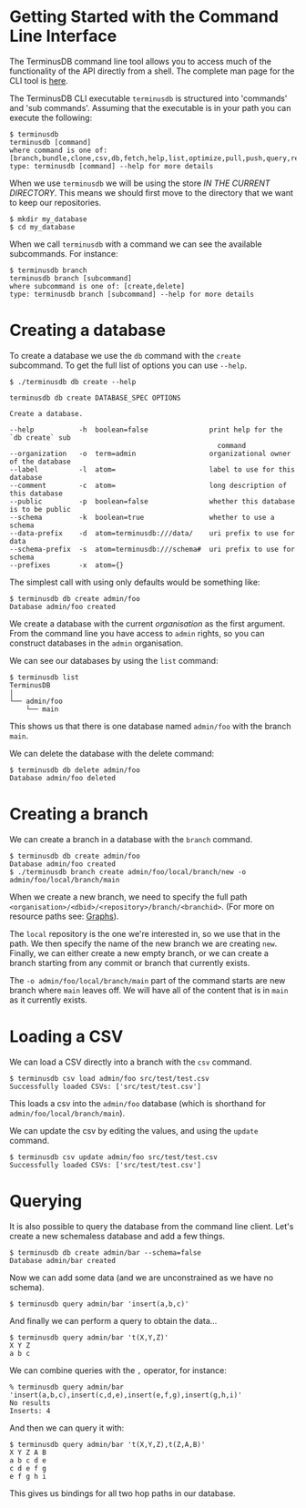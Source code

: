 # Getting Started with the Command Line Interface

The TerminusDB command line tool allows you to access much of the
functionality of the API directly from a shell. The complete man page
for the CLI tool is [here](../CLI.md).

The TerminusDB CLI executable `terminusdb` is structured into 'commands' and 'sub
commands'. Assuming that the executable is in your path you can
execute the following:

```shell
$ terminusdb
terminusdb [command]
where command is one of: [branch,bundle,clone,csv,db,fetch,help,list,optimize,pull,push,query,rebase,remote,rollup,serve,store,test,triples,unbundle]
type: terminusdb [command] --help for more details
```

When we use `terminusdb` we will be using the store *IN THE CURRENT
DIRECTORY*. This means we should first move to the directory that we
want to keep our repositories.

```shell
$ mkdir my_database
$ cd my_database
```
When we call `terminusdb` with a command we can see the available
subcommands. For instance:

```shell
$ terminusdb branch
terminusdb branch [subcommand]
where subcommand is one of: [create,delete]
type: terminusdb branch [subcommand] --help for more details
```

# Creating a database

To create a database we use the `db` command with the `create`
subcommand. To get the full list of options you can use `--help`.

```shell
$ ./terminusdb db create --help

terminusdb db create DATABASE_SPEC OPTIONS

Create a database.

--help           -h  boolean=false               print help for the `db create` sub
                                                   command
--organization   -o  term=admin                  organizational owner of the database
--label          -l  atom=                       label to use for this database
--comment        -c  atom=                       long description of this database
--public         -p  boolean=false               whether this database is to be public
--schema         -k  boolean=true                whether to use a schema
--data-prefix    -d  atom=terminusdb:///data/    uri prefix to use for data
--schema-prefix  -s  atom=terminusdb:///schema#  uri prefix to use for schema
--prefixes       -x  atom={}
```

The simplest call with using only defaults would be something like:

```shell
$ terminusdb db create admin/foo
Database admin/foo created
```

We create a database with the current *organisation* as the first
argument. From the command line you have access to `admin` rights, so
you can construct databases in the `admin` organisation.

We can see our databases by using the `list` command:

```shell
$ terminusdb list
TerminusDB
│
└── admin/foo
    └── main
```

This shows us that there is one database named `admin/foo` with the
branch `main`.

We can delete the database with the delete command:

```shell
$ terminusdb db delete admin/foo
Database admin/foo deleted
```

# Creating a branch

We can create a branch in a database with the `branch` command.

```shell
$ terminusdb db create admin/foo
Database admin/foo created
$ ./terminusdb branch create admin/foo/local/branch/new -o admin/foo/local/branch/main
```

When we create a new branch, we need to specify the full path
`<organisation>/<dbid>/<repository>/branch/<branchid>`. (For more on
resource paths see: [Graphs](../Explanation/GRAPHS.md)).

The `local` repository is the one we're interested in, so we use that
in the path. We then specify the name of the new branch we are
creating `new`. Finally, we can either create a new empty branch, or
we can create a branch starting from any commit or branch that
currently exists.

The `-o admin/foo/local/branch/main` part of the command starts are
new branch where `main` leaves off. We will have all of the content
that is in `main` as it currently exists.

# Loading a CSV

We can load a CSV directly into a branch with the `csv` command.

```shell
$ terminusdb csv load admin/foo src/test/test.csv
Successfully loaded CSVs: ['src/test/test.csv']
```

This loads a csv into the `admin/foo` database (which is shorthand for
`admin/foo/local/branch/main`).

We can update the csv by editing the values, and using the `update`
command.

```shell
$ terminusdb csv update admin/foo src/test/test.csv
Successfully loaded CSVs: ['src/test/test.csv']
```

# Querying

It is also possible to query the database from the command line
client. Let's create a new schemaless database and add a few things.

```shell
$ terminusdb db create admin/bar --schema=false
Database admin/bar created
```
Now we can add some data (and we are unconstrained as we have no schema).

```shell
$ terminusdb query admin/bar 'insert(a,b,c)'
```

And finally we can perform a query to obtain the data...

```shell
$ terminusdb query admin/bar 't(X,Y,Z)'
X Y Z
a b c
```
We can combine queries with the `,` operator, for instance:

```shell
% terminusdb query admin/bar 'insert(a,b,c),insert(c,d,e),insert(e,f,g),insert(g,h,i)'
No results
Inserts: 4
```
And then we can query it with:

```shell
$ terminusdb query admin/bar 't(X,Y,Z),t(Z,A,B)'
X Y Z A B
a b c d e
c d e f g
e f g h i
```

This gives us bindings for all two hop paths in our database.
